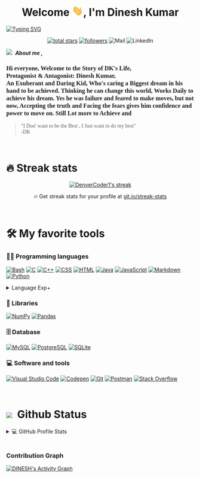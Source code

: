 <h1 align="center">Welcome <img src="https://raw.githubusercontent.com/ABSphreak/ABSphreak/master/gifs/Hi.gif" width="30px">, I'm Dinesh Kumar  </h1>

[![Typing SVG](https://readme-typing-svg.herokuapp.com?font=Roboto+Mono&color=%2336BCF7&center=true&vCenter=true&lines=An+Developer;UI+%2F+Front-End+Designer;Exuberant+Detective)](https://git.io/typing-svg)

<!--
[![Linkedin Badge](https://img.shields.io/badge/-Linked%20In%20-blue?style=for-the-badge&logo=Linkedin&logoColor=white&link=https://www.linkedin.com/in/dinesh-kumar-aa5348194/)](https://www.linkedin.com/in/dinesh-kumar-aa5348194/)
[![Gmail Badge](https://img.shields.io/badge/-Mail-c14438?style=for-the-badge&logo=Gmail&logoColor=white&link=mailto:dineshm0705@gmail.com/)](mailto:dineshm0705@gmail.com)
<a href="https://github.com/DINESH-KUMAR-7">
    <img alt="views" title="GitHub profile views" src="https://freshidea.com/jonah/app/DenverCoder1-profile-views"/></a>
-->

<p align="center">
  <a href="https://github.com/DINESH-KUMAR-7?tab=repositories&sort=stargazers">
    <img alt="total stars" title="Total stars on GitHub" src="https://custom-icon-badges.herokuapp.com/badge/dynamic/json?logo=star&color=55960c&labelColor=488207&label=Stars&style=for-the-badge&query=%24.stars&url=https://api.github-star-counter.workers.dev/user/DINESH-KUMAR-7"/></a>
  <a href="https://github.com/DINESH-KUMAR-7?tab=followers">
    <img alt="followers" title="Follow me on Github" src="https://custom-icon-badges.herokuapp.com/github/followers/DINESH-KUMAR-7?color=236ad3&labelColor=1155ba&style=for-the-badge&logo=person-add&label=Follow&logoColor=white"/></a>
    <a>
        <img alt="Mail" title="Mail ID" src="https://img.shields.io/badge/-Mail%20Id-c14438?style=for-the-badge&logo=Gmail&logoColor=white&link=mailto:dineshm0705@gmail.com/"/>
    </a>
    <a>
        <img alt="LinkedIn" title="LinkedIn Profile" src="https://img.shields.io/badge/-Linked%20In%20-blue?style=for-the-badge&logo=Linkedin&logoColor=white&link=https://www.linkedin.com/in/dinesh-kumar-aa5348194/"/>
    </a>
</p>



<img src="https://media.giphy.com/media/iY8CRBdQXODJSCERIr/giphy.gif" width="30px">&nbsp;  ***About me ,***

<h3 style="font-family:Fira Code">Hi everyone, 
Welcome to the Story of <b>DK's Life</b>,<br>
Protagonist & Antagonist: Dinesh Kumar, <br>
An Exuberant and Daring Kid, Who's caring a Biggest dream in his hand to be achieved. Thinking he can change this world, Works Daily to achieve his dream. Yes he was failure and feared to make moves, but <b> not now</b>, Accepting the truth and Facing the fears gives him confidence and power to move on. Still Lot more to Achieve and </h3>

> <p style="font-family:JetBrains Mono"> "I Don' want to be the Best , I Just want to do my best" <br> -DK</p>

<br>

## <h1>🔥 Streak stats

<p align="center">
  <a href="https://github.com/DenverCoder1/github-readme-streak-stats">
    <img title="🔥 Get streak stats for your profile at git.io/streak-stats" alt="DenverCoder1's streak" src="https://github-readme-streak-stats.herokuapp.com/?user=DINESH-KUMAR-7&theme=monokai-metallian&hide_border=true"/>
  </a>
  <p align="center">🔥 Get streak stats for your profile at <a href="https://git.io/streak-stats">git.io/streak-stats</a></p>
</p>

<br>

## <h1>🛠️ My favorite tools

### 👨‍💻 Programming languages

<p>
    <a href="https://github.com/search?q=user%3ADenverCoder1+language%3Abash"><img alt="Bash" src="https://img.shields.io/badge/Bash-121011.svg?logo=gnu-bash&logoColor=white"></a>
    <a href="https://github.com/search?q=user%3ADenverCoder1+language%3Ac"><img alt="C" src="https://custom-icon-badges.herokuapp.com/badge/C-03599C.svg?logo=c-in-hexagon&logoColor=white"></a>
    <a href="https://github.com/search?q=user%3ADenverCoder1+language%3Acpp"><img alt="C++" src="https://custom-icon-badges.herokuapp.com/badge/C++-9C033A.svg?logo=cpp2&logoColor=white"></a>
    <a href="https://github.com/search?q=user%3ADenverCoder1+language%3Acss"><img alt="CSS" src="https://img.shields.io/badge/CSS-1572B6.svg?logo=css3&logoColor=white"></a>
    <a href="https://github.com/search?q=user%3ADenverCoder1+language%3Ahtml"><img alt="HTML" src="https://img.shields.io/badge/HTML-E34F26.svg?logo=html5&logoColor=white"></a>
    <a href="https://github.com/search?q=user%3ADenverCoder1+language%3Ajava"><img alt="Java" src="https://img.shields.io/badge/Java-007396.svg?logo=java&logoColor=white"></a>
    <a href="https://github.com/search?q=user%3ADenverCoder1+language%3Ajavascript"><img alt="JavaScript" src="https://img.shields.io/badge/JavaScript-F7DF1E.svg?logo=javascript&logoColor=black"></a>
    <a href="https://github.com/search?q=user%3ADenverCoder1+language%3Amarkdown"><img alt="Markdown" src="https://img.shields.io/badge/Markdown-000000.svg?logo=markdown&logoColor=white"></a>
    <a href="https://github.com/search?q=user%3ADenverCoder1+language%3Apython"><img alt="Python" src="https://img.shields.io/badge/Python-14354C.svg?logo=python&logoColor=white"></a>
<details>
    <summary>Language Exp+</summary>
    <br>
        
        Python        ███████████████████▓░░░░░ 80.07 % 

        C             ██████████████░░░░░░░░░░░ 55.01 %

        C++           █████████▒░░░░░░░░░░░░░░░ 40.00 %

        CSS           ███████████▒░░░░░░░░░░░░░ 45.01 %

        Html          ███████████████▒░░░░░░░░░ 57.40 %
        
        Java          █████████████████░░░░░░░░ 60.16 % 

        JavaScript    █████████▒░░░░░░░░░░░░░░░ 40.84 %

        MarkDown      █████████████▒░░░░░░░░░░░ 47.15 %
</br>
</details>

</p>

### 🧰 Libraries

<p>
    <a href="#"><img alt="NumPy" src="https://img.shields.io/badge/Numpy-013243.svg?logo=numpy&logoColor=white"></a>
    <a href="#"><img alt="Pandas" src="https://img.shields.io/badge/Pandas-150458.svg?logo=pandas&logoColor=white"></a>
</p>

### 🗄️ Database
<p>
    <a href="#"><img alt="MySQL" src="https://img.shields.io/badge/MySQL-00f.svg?logo=mysql&logoColor=white"></a>
    <a href="#"><img alt="PostgreSQL" src ="https://img.shields.io/badge/PostgreSQL-316192.svg?logo=postgresql&logoColor=white"></a>
    <a href="#"><img alt="SQLite" src ="https://img.shields.io/badge/SQLite-07405e.svg?logo=sqlite&logoColor=white"></a>
</p>

### 💻 Software and tools

<p>
    <a href="#"><img alt="Visual Studio Code" src="https://img.shields.io/badge/Visual%20Studio%20Code-0078d7.svg?logo=visual-studio-code&logoColor=white"></a>
    <a href="#"><img alt="Codepen" src="https://img.shields.io/badge/Codepen-000000.svg?logo=codepen&logoColor=white"></a>
    <a href="#"><img alt="Git" src="https://img.shields.io/badge/Git-F05033.svg?logo=git&logoColor=white"></a>
    <a href="#"><img alt="Postman" src="https://img.shields.io/badge/Postman-FF6C37?logo=postman&logoColor=white"></a>
    <a href="#"><img alt="Stack Overflow" src="https://img.shields.io/badge/-Stack%20Overflow-FE7A16?logo=stack-overflow&logoColor=white"></a>
</p>

<br>
<!-- https://github.com/ashutosh00710/github-readme-activity-graph -->
<h1>
<img src="https://media.giphy.com/media/iY8CRBdQXODJSCERIr/giphy.gif" width="30px">&nbsp; Github Status
</h1>

<details> 
  <summary>💻 GitHub Profile Stats</summary>
  <br/>
    <a href="https://github.com/anuraghazra/github-readme-stats"><img alt="DK's Github Stats" src="https://denvercoder1-github-readme-stats.vercel.app/api/?username=DINESH-KUMAR-7&show_icons=true&count_private=true&theme=react&hide_border=true&bg_color=1F222E&title_color=F85D7F&icon_color=F8D866" height="192px"/></a>
  <a href="https://github.com/anuraghazra/github-readme-stats"><img alt="DK's Top Languages" src="https://github-readme-stats.vercel.app/api/top-langs/?username=DINESH-KUMAR-7&langs_count=8&layout=compact&theme=react&hide_border=true&bg_color=1F222E&title_color=F85D7F&icon_color=F8D866&hide=Jupyter%20Notebook" height="192px"/></a>
  <br/>
</details>

<br>


### Contribution Graph
<a href="https://github.com/ashutosh00710/github-readme-activity-graph"><img alt="DINESH's Activity Graph" src="https://activity-graph.herokuapp.com/graph?username=DINESH-KUMAR-7&theme=react-dark&line=F85D7F&point=FFFFFF&hide_border=true" /></a>
